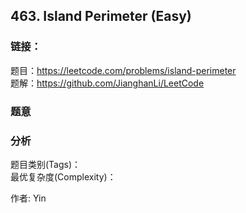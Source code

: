 ## 463. Island Perimeter (Easy)

### **链接**：
题目：https://leetcode.com/problems/island-perimeter  
题解：https://github.com/JianghanLi/LeetCode

### **题意**



### **分析**  
题目类别(Tags)：  
最优复杂度(Complexity)：  



作者: Yin
